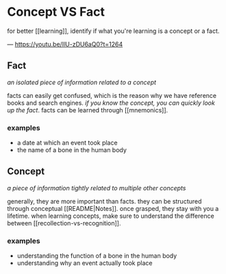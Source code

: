 # Concept VS Fact

for better [[learning]], identify if what you're learning is a concept or a fact.

&mdash; <https://youtu.be/IlU-zDU6aQ0?t=1264>

## Fact

_an isolated piece of information related to a concept_

facts can easily get confused, which is the reason why we have reference books and search engines. _if you know the concept, you can quickly look up the fact_. facts can be learned through [[mnemonics]].

### examples

- a date at which an event took place
- the name of a bone in the human body

## Concept

_a piece of information tightly related to multiple other concepts_

generally, they are more important than facts. they can be structured through conceptual [[README|Notes]]. once grasped, they stay with you a lifetime. when learning concepts, make sure to understand the difference between [[recollection-vs-recognition]].

### examples

- understanding the function of a bone in the human body
- understanding why an event actually took place
